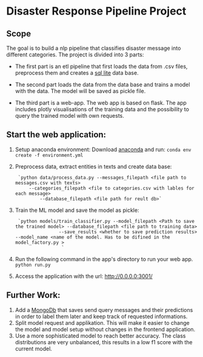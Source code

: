 # Disaster Response Pipeline Project
## Scope

The goal is to build a nlp pipeline that classifies disaster message into different categories. The project is divided into 3 parts:

 - The first part is an etl  pipeline that first loads the data from .csv files, 
preprocess them and creates a [sql lite](https://www.sqlite.org/index.html) data base.

- The second part loads the data from the data base and trains a model with the data. The model will be saved as pickle file. 

- The third part is a web-app. The web app is based on flask. The app includes plotly visualisations of the training data
    and the possibility to query the trained model with own requests. 


## Start the web application:
1. Setup anaconda environment: 
    Download [anaconda](https://www.anaconda.com/) and run:
    `conda env create -f environment.yml`
    
2. Preprocess data, extract entities in texts and create data base:

        `python data/process_data.py --messages_filepath <file path to messages.csv with texts> 
            --categories_filepath <file to categories.csv with lables for each message> 
                --database_filepath <file path for reult db>`
        

3. Train the ML model and save the model as pickle:

        `python models/train_classifier.py --model_filepath <Path to save the trained model> --database_filepath <file path to training data> 
                       --save_results <whether to save prediction results>  --model_name <name of the model. Has to be difined in the model_factory.py >
                        `

4. Run the following command in the app's directory to run your web app.
    `python run.py`

5. Access the application with the url: http://0.0.0.0:3001/


## Further Work: 

1) Add a [MongoDb](https://www.mongodb.com/) that saves send query messages and their predictions in order to label them later and 
   keep track of requested informations.
2) Split model request and applikation. This will make it easier to change the model and model setup without changes in the frontend application. 
3) Use a more sophisticated model to reach better accuracy. The class distributions are very unbalanced, this results in a low f1 score with the current model. 


